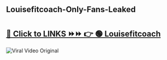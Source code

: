 
 ## Louisefitcoach-Only-Fans-Leaked

# <h2><a href="https://clipsfans.com/Louisefitcoach&ref=git">🔗 Click to LINKS ⏩⏩ 👉 🟢 Louisefitcoach </a></h2>

<a href="https://clipsfans.com/Louisefitcoach&ref=git" rel="nofollow" data-target="animated-image.originalLink"><img src="https://i.ibb.co.com/xMMVF88/686577567.gif" alt="Viral Video Original" style="max-width: 100%; display: inline-block;" data-target="animated-image.originalImage"></a>
